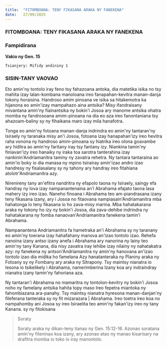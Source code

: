 ```yaml
---
title:  "FITOMBOANA: TENY FIKASANA ARAKA NY FANEKENA"
date:   27/09/2025
---
```


### FITOMBOANA: TENY FIKASANA ARAKA NY FANEKENA

### Fampidirana

**Vakio ny Gen. 15**

`Tsianjery: Mifidy andininy 1`

### SISIN-TANY VAOVAO

Eto amin'ny tontolo iray feno tsy fahazoana antoka, dia matetika isika no tsy mahita izay lalan-kombana manoloana ireo fanapahan-kevitra manan-danja tokony horaisina. Handroso amim pinoana ve isika sa hitakemotra ka hijanona eo amin'izay mampahazo aina antsika? Misy ifandraisany mivantana amin'ny fiainantsika ny bokin'i Josoa ary manome antsika ohatra momba ny fandrosoana amim-pinoana na dia eo aza ireo fanontaniana tsy ahazoam-baliny sy ny fihaikana maro izay mila hanafotra.

Tonga eo amin'ny fotoana manan-danja indrindra eo amin'ny tantaran'ny Isiraely ny taranaka misy an'i Josoa, fotoana izay hanapahan'izy ireo hevitra raha vonona ny handroso amim-pinoana sy hiatrika ireo olona goavambe ary hiditra ao amin'ny faritany iray tsy fantany izy. Niankina tamin'ny finiavan'izy ireo hanaiky ny iraka toa sarotra tanterahina izay nankinin'Andriamanitra taminy ny zavatra rehetra. Ny tantara tantaraina ao amin'io boky io dia manasa ny mpino tsirairay amin'izao andro izao handresy ny fisalasalany sy ny tahony ary handray ireo fitahiana atolotr'Andriamanitra azy.

Nirenireny tany an'efitra nandritra ny efapolo taona ny Isiraely, saingy efa handray ny lova izay nampanantenaina an'l Abrahama efajato taona lasa mahery izy ireo izao. Naneho finoana i Abrahama teo am-piandrasana izany teny fikasana izany, ary i Josoa no fitaovana nampiasain'Andriamanitra mba hahatonga lo teny fikasana io ho zava-misy marina. Mba hahatakarana araka ny tokony ho izy ny bokin'i Josoa, dia zava-dehibe indrindra ny hahatakarana ny fomba nanaovan'Andriamanitra fanekena tamin'i Abrahama.

Nampanantena Andriamanitra fa hametraka an'i Abrahama sy ny taranany eo amin'ny toerana izay hahafahany manova an'izao tontolo izao. Rehefa nanoina izany antso izany anefa i Abrahama ary nanorina ny lainy teo amin'ny tany Kanana, dia nisy zavatra iray lehibe izay nilainy ny nahatakatra azy: ny fanekena ny antson'Andriamanitra ny amin'ny hanovana an'izao tontolo izao dia midika ho famelana Azy hanatanteraka ny Planiny araka ny Fotoany sy ny Fombany ary araka ny Sitrapony. Tsy maintsy nianatra io lesona io tsikelikely i Abrahama, namerimberina Izany koa ary indraindray nianatra izany tamin'ny fahoriana aza.

Ny tantaran'i Abrahama no mamaritra ny tontolon-kevitry ny bokin'i Josoa noho ny famelany antsika hahita topy maso Ireo fepetra miantoka ny fahombiazana ara-panahy. Tsy maintsy nianatra hyresona manan-danjan'ny fileferana tanteraka sy ny fit mizarazara | Abrahama. Ireo toetra ireo koa no nampahomby ani Josoa sy ireo Isiraelita teo amin'ny fakan'izy ireo ny tany Kanana. sy ny fitokisana

> <p> Soraty</p>
> Soraty araka ny dikan-teny tianao ny Gen. 15:12-16. Azonao soratana amin'ny fiteninao koa izany, ary azonao atao ny manao kisarisary na drafitra momba io toko io iray manontolo.
